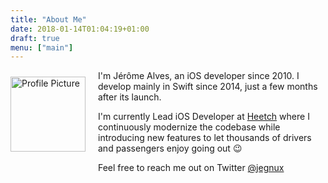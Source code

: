 ```yaml
---
title: "About Me"
date: 2018-01-14T01:04:19+01:00
draft: true
menu: ["main"]
---
```


<img src="/profile.png" alt="Profile Picture" style="width: 120px; float:left; margin: 10px 20px 200px 0px "/>I'm Jérôme Alves, an iOS developer since 2010. I develop mainly in Swift since 2014, just a few months after its launch.

I'm currently Lead iOS Developer at [Heetch](http://heetch.com) where I continuously modernize the codebase while introducing new features to let thousands of drivers and passengers enjoy going out :wink:


Feel free to reach me out on Twitter [@jegnux](https://twitter.com/jegnux)
